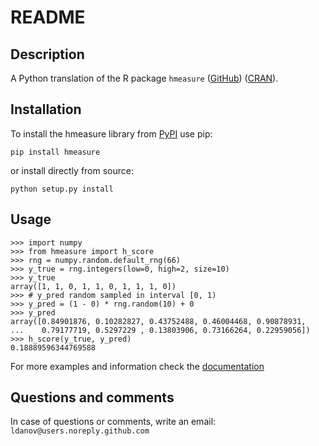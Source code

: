 # README

## Description 

A Python translation of the R package `hmeasure` ([GitHub](https://github.com/canagnos/hmeasure)) ([CRAN](https://cran.r-project.org/package=hmeasure)).

## Installation 

To install the hmeasure library from [PyPI](https://pypi.org/project/hmeasure/) use pip:

```
pip install hmeasure
```
or install directly from source:

```
python setup.py install
```

## Usage

``` 
>>> import numpy
>>> from hmeasure import h_score
>>> rng = numpy.random.default_rng(66)
>>> y_true = rng.integers(low=0, high=2, size=10)
>>> y_true
array([1, 1, 0, 1, 1, 0, 1, 1, 1, 0])
>>> # y_pred random sampled in interval [0, 1)
>>> y_pred = (1 - 0) * rng.random(10) + 0
>>> y_pred
array([0.84901876, 0.10282827, 0.43752488, 0.46004468, 0.90878931,
...    0.79177719, 0.5297229 , 0.13803906, 0.73166264, 0.22959056])
>>> h_score(y_true, y_pred)
0.18889596344769588
```
For more examples and information check the [documentation](https://pypkg-hmeasure.readthedocs.io/en/latest/)

## Questions and comments
In case of questions or comments, write an email:  
`ldanov@users.noreply.github.com`